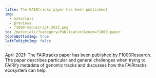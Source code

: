 ```yaml
---
title: The FAIRtracks paper has been published!
img:
  - materials
  - previews
  - f1000-manuscript-2021.png
to: /materials/?category=Publication&zoom=f1000-paper
topToBottomImg: true
leftToRightImg: false
---
```


April 2021: The FAIRtracks paper has been published by F1000Research. The paper describes particular
and general challenges when trying to FAIRify metadata of genomic tracks and discusses how the
FAIRtracks ecosystem can help.
